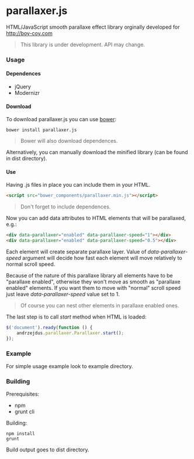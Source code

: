 parallaxer.js
==========

HTML/JavaScript smooth parallaxe effect library orginally developed for http://boy-coy.com

> This library is under development. API may change.

### Usage

#### Dependences
* jQuery
* Modernizr

#### Download

To download parallaxer.js you can use [bower](http://bower.io):
```
bower install parallaxer.js
```
> Bower will also download dependences.

Alternatively, you can manually download the minified library (can be found in dist directory).

#### Use

Having .js files in place you can include them in your HTML.
```html
<script src="bower_components/parallaxer.min.js"></script>
```

> Don't forget to include dependences.

Now you can add data attributes to HTML elements that will be parallaxed, e.g.:
```html
<div data-parallaxer="enabled" data-parallaxer-speed="1"></div>
<div data-parallaxer="enabled" data-parallaxer-speed="0.5"></div>
```
Each element will create separate parallaxe layer. Value of *data-parallaxer-speed* argument will decide how fast each element will move relatively to normal scroll speed.

Because of the nature of this parallaxe library all elements have to be "parallaxe enabled", otherwise they won't move as smooth as "parallaxe enabled" elements. If you want them to move with "normal" scroll speed just leave *data-parallaxer-speed* value set to 1.

> Of course you can nest other elements in parallaxe enabled ones. 

The last step is to call *start* method when HTML is loaded:
```javascript
$('document').ready(function () {
    andrzejdus.parallaxer.Parallaxer.start();
});
```

### Example

For simple usage example look to example directory.

### Building

Prerequisites:
* npm
* grunt cli

Building:
```
npm install
grunt
```
Build output goes to dist directory.
